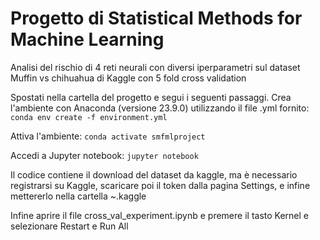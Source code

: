 # Progetto di Statistical Methods for Machine Learning

Analisi del rischio di 4 reti neurali con diversi iperparametri sul dataset Muffin vs chihuahua di Kaggle con 5 fold cross validation

Spostati nella cartella del progetto e segui i seguenti passaggi.
Crea l'ambiente con Anaconda (versione 23.9.0) utilizzando il file .yml fornito:
```conda env create -f environment.yml```

Attiva l'ambiente:
```conda activate smfmlproject```

Accedi a Jupyter notebook:
```jupyter notebook```


Il codice contiene il download del dataset da kaggle, ma è necessario registrarsi su Kaggle, scaricare poi il token dalla pagina Settings, e infine mettererlo nella cartella ~\.kaggle

Infine aprire il file cross_val_experiment.ipynb e premere il tasto Kernel e selezionare Restart e Run All

